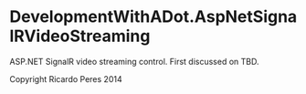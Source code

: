 DevelopmentWithADot.AspNetSignalRVideoStreaming
===================================

ASP.NET SignalR video streaming control.
First discussed on TBD.

Copyright Ricardo Peres 2014